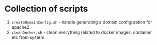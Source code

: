 Collection of scripts
========

1. `createDomainConfig.sh` - handle generating a domain configuration for apache2
1. `cleanDocker.sh` - clean everything related to docker images, container etc from system 
